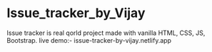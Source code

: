 # Issue_tracker_by_Vijay
Issue tracker is real qorld project made with vanilla HTML, CSS, JS, Bootstrap.
live demo:- issue-tracker-by-vijay.netlify.app
